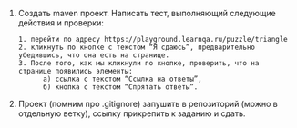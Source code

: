 1. Создать maven проект. Написать тест, выполняющий следующие действия и проверки:
   
       1. перейти по адресу https://playground.learnqa.ru/puzzle/triangle
       2. кликнуть по кнопке с текстом “Я сдаюсь”, предварительно убедившись, что она есть на странице.
       3. После того, как мы кликнули по кнопке, проверить, что на странице появились элементы:
             а) ссылка с текстом “Ссылка на ответы”,
             б) кнопка с текстом “Спрятать ответы”.

3. Проект (помним про .gitignore) запушить в репозиторий (можно в отдельную ветку), ссылку прикрепить к заданию и сдать.
